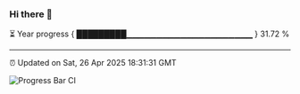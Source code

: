 ### Hi there 👋

⏳ Year progress { █████████▁▁▁▁▁▁▁▁▁▁▁▁▁▁▁▁▁▁▁▁▁ } 31.72 %

---

⏰ Updated on Sat, 26 Apr 2025 18:31:31 GMT

![Progress Bar CI](https://github.com/DhruviPatel157/GitHub-Actions-Demo/workflows/Progress%20Bar%20CI/badge.svg)
